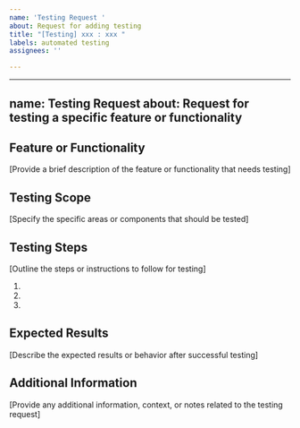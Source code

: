 ```yaml
---
name: 'Testing Request '
about: Request for adding testing
title: "[Testing] xxx : xxx "
labels: automated testing
assignees: ''

---
```


---
name: Testing Request
about: Request for testing a specific feature or functionality
---

## Feature or Functionality

[Provide a brief description of the feature or functionality that needs testing]

## Testing Scope

[Specify the specific areas or components that should be tested]

## Testing Steps

[Outline the steps or instructions to follow for testing]

1. 
2. 
3. 

## Expected Results

[Describe the expected results or behavior after successful testing]

## Additional Information

[Provide any additional information, context, or notes related to the testing request]
